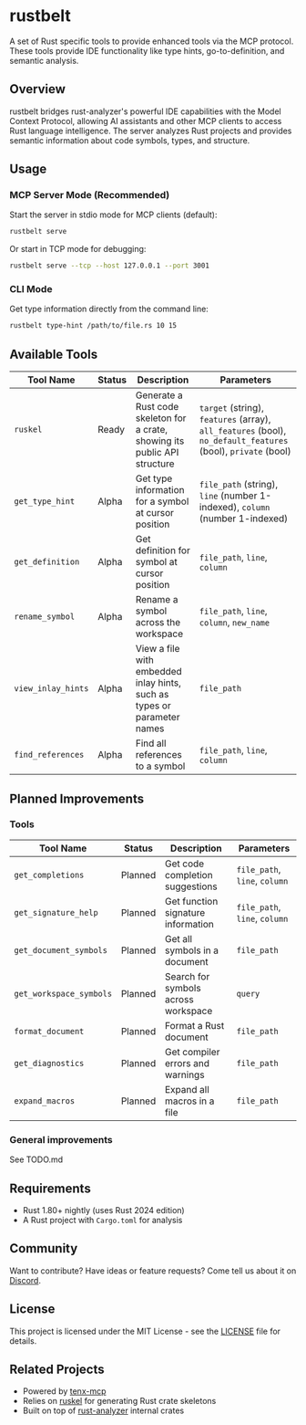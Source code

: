 # rustbelt

A set of Rust specific tools to provide enhanced tools via the MCP protocol. These tools provide IDE functionality like type hints, go-to-definition, and semantic analysis.

## Overview

rustbelt bridges rust-analyzer's powerful IDE capabilities with the Model Context Protocol, allowing AI assistants and other MCP clients to access Rust language intelligence. The server analyzes Rust projects and provides semantic information about code symbols, types, and structure.

## Usage

### MCP Server Mode (Recommended)

Start the server in stdio mode for MCP clients (default):

```bash
rustbelt serve
```

Or start in TCP mode for debugging:

```bash
rustbelt serve --tcp --host 127.0.0.1 --port 3001
```

### CLI Mode

Get type information directly from the command line:

```bash
rustbelt type-hint /path/to/file.rs 10 15
```

## Available Tools

| Tool Name          | Status | Description                                                                 | Parameters |
|--------------------|--------|-----------------------------------------------------------------------------|------------|
| `ruskel`           | Ready | Generate a Rust code skeleton for a crate, showing its public API structure | `target` (string), `features` (array), `all_features` (bool), `no_default_features` (bool), `private` (bool) |
| `get_type_hint`    | Alpha | Get type information for a symbol at cursor position                        | `file_path` (string), `line` (number 1-indexed), `column` (number 1-indexed) |
| `get_definition`   | Alpha | Get definition for symbol at cursor position                                | `file_path`, `line`, `column` |
| `rename_symbol`    | Alpha | Rename a symbol across the workspace                                        | `file_path`, `line`, `column`, `new_name` |
| `view_inlay_hints` | Alpha | View a file with embedded inlay hints, such as types or parameter names     | `file_path` |
| `find_references` | Alpha | Find all references to a symbol     | `file_path`, `line`, `column` |

## Planned Improvements

### Tools

| Tool Name | Status | Description                         | Parameters                    |
|-----------|--------|-------------------------------------|-------------------------------|
| `get_completions` | Planned | Get code completion suggestions     | `file_path`, `line`, `column` |
| `get_signature_help` | Planned | Get function signature information  | `file_path`, `line`, `column` |
| `get_document_symbols` | Planned | Get all symbols in a document       | `file_path`                   |
| `get_workspace_symbols` | Planned | Search for symbols across workspace | `query`                       |
| `format_document` | Planned | Format a Rust document              | `file_path`                   |
| `get_diagnostics` | Planned | Get compiler errors and warnings    | `file_path`                   |
| `expand_macros` | Planned | Expand all macros in a file | `file_path`                    |

### General improvements

See TODO.md

## Requirements

- Rust 1.80+ nightly (uses Rust 2024 edition)
- A Rust project with `Cargo.toml` for analysis

## Community

Want to contribute? Have ideas or feature requests? Come tell us about it on
[Discord](https://discord.gg/fHmRmuBDxF).


## License

This project is licensed under the MIT License - see the [LICENSE](LICENSE) file for details.

## Related Projects

- Powered by [tenx-mcp](https://github.com/tenxhq/tenx-mcp)
- Relies on [ruskel](https://github.com/cortesi/ruskel) for generating Rust crate skeletons
- Built on top of [rust-analyzer](https://github.com/rust-lang/rust-analyzer) internal crates
